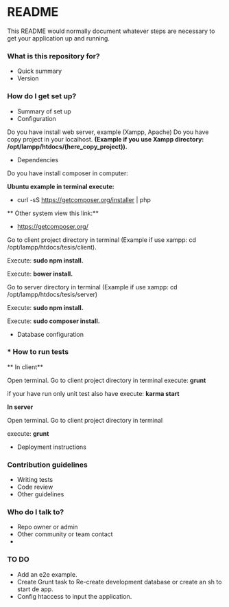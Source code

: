 # README #

This README would normally document whatever steps are necessary to get your application up and running.

### What is this repository for? ###

* Quick summary
* Version

### How do I get set up? ###

* Summary of set up
* Configuration

Do you have install web server, example (Xampp, Apache)
Do you have copy project in your localhost.
**(Example if you use Xampp directory: /opt/lampp/htdocs/(here_copy_project)).**

* Dependencies

Do you have install composer in computer:

**Ubuntu example in terminal execute:**

- curl -sS https://getcomposer.org/installer | php

** Other system view this link:**

- https://getcomposer.org/

Go to client project directory in terminal (Example if use xampp: cd /opt/lampp/htdocs/tesis/client).

Execute:  **sudo npm install.**

Execute: **bower install.**

Go to server directory in terminal (Example if use xampp: cd /opt/lampp/htdocs/tesis/server)

Execute: **sudo npm install.**

Execute: **sudo composer install.**


* Database configuration

### * How to run tests ###

** In client**

Open terminal.
Go to client project directory in terminal
execute: **grunt**

if your have run only unit test also have execute: **karma start**

**In server**

Open terminal.
Go to client project directory in terminal

execute: **grunt**


* Deployment instructions

### Contribution guidelines ###

* Writing tests
* Code review
* Other guidelines

### Who do I talk to? ###

* Repo owner or admin
* Other community or team contact
* 
### TO DO ###

* Add an e2e example.
* Create Grunt task to Re-create development database or create an sh to start de app.
* Config htaccess to input the application.
